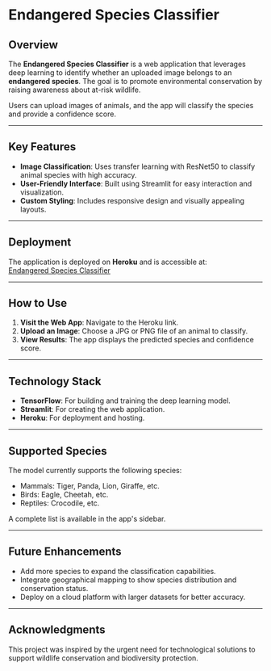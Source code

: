 # Endangered Species Classifier

## Overview
The **Endangered Species Classifier** is a web application that leverages deep learning to identify whether an uploaded image belongs to an **endangered species**. The goal is to promote environmental conservation by raising awareness about at-risk wildlife.

Users can upload images of animals, and the app will classify the species and provide a confidence score.

---

## Key Features
- **Image Classification**: Uses transfer learning with ResNet50 to classify animal species with high accuracy.
- **User-Friendly Interface**: Built using Streamlit for easy interaction and visualization.
- **Custom Styling**: Includes responsive design and visually appealing layouts.

---

## Deployment
The application is deployed on **Heroku** and is accessible at:  
[Endangered Species Classifier](https://endangered-species-app-2024-626612794e72.herokuapp.com/)

---

## How to Use
1. **Visit the Web App**: Navigate to the Heroku link.
2. **Upload an Image**: Choose a JPG or PNG file of an animal to classify.
3. **View Results**: The app displays the predicted species and confidence score.

---

## Technology Stack
- **TensorFlow**: For building and training the deep learning model.
- **Streamlit**: For creating the web application.
- **Heroku**: For deployment and hosting.

---

## Supported Species
The model currently supports the following species:
- Mammals: Tiger, Panda, Lion, Giraffe, etc.
- Birds: Eagle, Cheetah, etc.
- Reptiles: Crocodile, etc.

A complete list is available in the app's sidebar.

---

## Future Enhancements
- Add more species to expand the classification capabilities.
- Integrate geographical mapping to show species distribution and conservation status.
- Deploy on a cloud platform with larger datasets for better accuracy.

---

## Acknowledgments
This project was inspired by the urgent need for technological solutions to support wildlife conservation and biodiversity protection.
